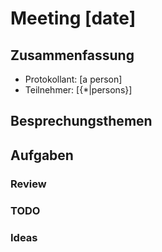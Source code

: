 # Meeting [date]

## Zusammenfassung
- Protokollant: [a person]
- Teilnehmer: [{*|persons}]

## Besprechungsthemen

## Aufgaben 
### Review
### TODO
### Ideas
